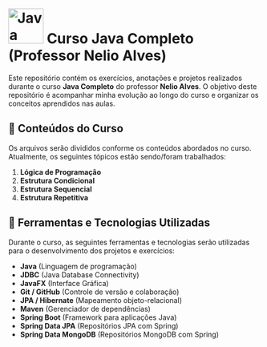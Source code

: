 # <img src="https://cdn.jsdelivr.net/gh/devicons/devicon@latest/icons/java/java-original-wordmark.svg" alt="Java" width="70" height="70"/> Curso Java Completo (Professor Nelio Alves) 

Este repositório contém os exercícios, anotações e projetos realizados durante o curso **Java Completo** do professor **Nelio Alves**. O objetivo deste repositório é acompanhar minha evolução ao longo do curso e organizar os conceitos aprendidos nas aulas.

## 📝 Conteúdos do Curso

Os arquivos serão divididos conforme os conteúdos abordados no curso. Atualmente, os seguintes tópicos estão sendo/foram trabalhados:

1. **Lógica de Programação**
2. **Estrutura Condicional**
3. **Estrutura Sequencial**
4. **Estrutura Repetitiva**

## 🤖 Ferramentas e Tecnologias Utilizadas

Durante o curso, as seguintes ferramentas e tecnologias serão utilizadas para o desenvolvimento dos projetos e exercícios:

- **Java** (Linguagem de programação)
- **JDBC** (Java Database Connectivity)
- **JavaFX** (Interface Gráfica)
- **Git / GitHub** (Controle de versão e colaboração)
- **JPA / Hibernate** (Mapeamento objeto-relacional)
- **Maven** (Gerenciador de dependências)
- **Spring Boot** (Framework para aplicações Java)
- **Spring Data JPA** (Repositórios JPA com Spring)
- **Spring Data MongoDB** (Repositórios MongoDB com Spring)
